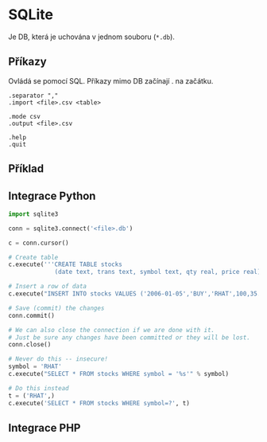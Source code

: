 
SQLite
======

Je DB, která je uchována v jednom souboru (`*.db`).

Příkazy
-------

Ovládá se pomocí SQL. Příkazy mimo DB začínají . na začátku.

```
.separator ","
.import <file>.csv <table>
```

```
.mode csv
.output <file>.csv
```

```
.help
.quit
```

Příklad
-------

Integrace Python
----------------

```python
import sqlite3

conn = sqlite3.connect('<file>.db')

c = conn.cursor()

# Create table
c.execute('''CREATE TABLE stocks
             (date text, trans text, symbol text, qty real, price real)''')

# Insert a row of data
c.execute("INSERT INTO stocks VALUES ('2006-01-05','BUY','RHAT',100,35.14)")

# Save (commit) the changes
conn.commit()

# We can also close the connection if we are done with it.
# Just be sure any changes have been committed or they will be lost.
conn.close()
```

```python
# Never do this -- insecure!
symbol = 'RHAT'
c.execute("SELECT * FROM stocks WHERE symbol = '%s'" % symbol)

# Do this instead
t = ('RHAT',)
c.execute('SELECT * FROM stocks WHERE symbol=?', t)
```

Integrace PHP
-------------

